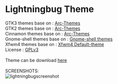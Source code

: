 # Lightningbug Theme
GTK3 themes base on : [Arc-Themes](https://github.com/horst3180/arc-theme) </br>
GTK2 themes base on : [Arc-Themes](https://github.com/horst3180/arc-theme) </br>
Cinnamon themes base on : [Arc-Themes](https://github.com/horst3180/arc-theme) </br>
Gnome-shell themes base on : [Gnome-shell themes](https://gitlab.gnome.org/GNOME/gnome-shell/-/tree/gnome-3-38/data/theme) </br>
Xfwm4 themes base on : [Xfwm4 Default-theme](https://gitlab.xfce.org/Dridi/xfwm4/-/tree/master/themes/default) </br>
License : [GPLv3](https://choosealicense.com/licenses/gpl-3.0/)</br></br>
Theme can be download [here](https://www.pling.com/p/1238824/)</br></br>
SCREENSHOTS:</br>
![lightningbugscreenshot](https://i.ibb.co/DpvzB8L/lightningbug-tabs-improve.png "Lightningbug screenshot")</br>


